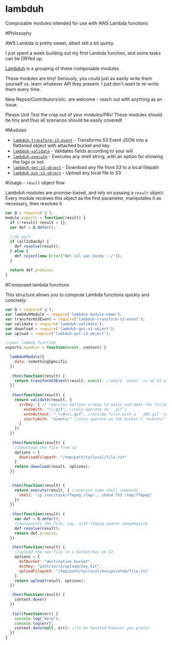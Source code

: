 # lambduh
Composable modules intended for use with AWS Lambda functions

#Philosophy

AWS Lambda is pretty sweet, albeit still a bit quirky.

I just spent a week building out my first Lambda function,
and some tasks can be DRYed up. 

[Lambduh](https://github.com/lambduh) is a grouping of these composable modules.

These modules are tiny! Seriously, you could just as easily write them yourself vs. learn whatever API they present. I just don't want to re-write them every time.

New Repos/Contributors/etc. are welcome - reach out with anything as an Issue.

Please Unit Test the crap out of your modules/PRs! These modules should be tiny and thus all scenarios should be easily covered!

#Modules

- [`lambduh-transform-s3-event`](https://github.com/lambduh/lambduh-transform-s3-event) - Transforms S3 Event JSON into a flattened object with attached bucket and key
- [`lambduh-validate`](https://github.com/lambduh/lambduh-validate) - Validates fields according to your will
- [`lambduh-execute`](https://github.com/lambduh/lambduh-execute) - Executes any shell string, with an option for showing the logs or not
- [`lambduh-get-s3-object`](https://github.com/lambduh/lambduh-get-s3-object) - Download any file from S3 to a local filepath
- [`lambduh-put-s3-object`](https://github.com/lambduh/lambduh-put-s3-object) - Upload any local file to S3

#Usage - `result` object flow

Lambduh modules are promise-based, and rely on passing a `result` object. Every module receives this object as the first parameter, manipulates it as necessary, then resolves it. 

```javascript
var Q = require('q');
module.exports = function(result) {
  if (!result) result = {};
  var def = Q.defer();
    
  //do work
  if (allIsDandy) {
    def.resolve(result);
  } else {
    def.reject(new Error("Not all was dandy :-/"));
  }
    
  return def.promise;
}
```

#Composed lambda functions

This structure allows you to compose Lambda functions quickly and concisely:

```javascript
var Q = require('q');
var lambduhModule = require('lambduh-module-name');
var transformS3Event = require('lambduh-transform-s3-event');
var validate = require('lambduh-validate');
var download = require('lambduh-get-s3-object');
var upload = require('lambduh-put-s3-object');

//your lambda function
exports.handler = function(event, context) {

  lambduhModule({
    data: somethingSpecific
  })
  
  .then(function(result) {
    return transformS3Event(result, event); //where `event` is an S3 event
  })
  
  .then(function(result) {
    return validate(result, {
      srcKey: { // requires options.srcKey to exist and meet the following criteria:
        endsWith: "\\.gif", //only operate on `.gif`s
        endsWithout: "_\\d+\\.gif", //exlude files with a `_300.gif` convention
        startsWith: "events/" //only operate on the bucket's "events/" folder
      }
    })
  })
  
  .then(function(result) {
    //download the file from s3
    options = {
      downloadFilepath: "/tmp/path/to/local/file.txt"
    }
    return download(result, options);
  })
  

  .then(function(result) {
    return execute(result, { //execute some shell commands
      shell: "cp /var/task/ffmpeg /tmp/.; chmod 755 /tmp/ffmpeg"
    })
  })
  
  .then(function(result) {
    var def = Q.defer();
    //manipulate the file, say, with ffmpeg and/or imagemagick
    def.resolve(result);
    return def.promise;
  })

  .then(function(result) {
    //upload the new file to a bucket/key on S3
    options = {
      dstBucket: "destination-bucket",
      dstKey: "path/to/s3/upload/key.txt",
      uploadFilepath: "/tmp/path/to/local/manipulated/file.txt"
    }
    return upload(result, options);
  })

  .then(function(result) {
    context.done()
  })
  
  .fail(function(err) {
    console.log("derp");
    console.log(err);
    context.done(null, err); //to be handled however you prefer
  })
}
```
